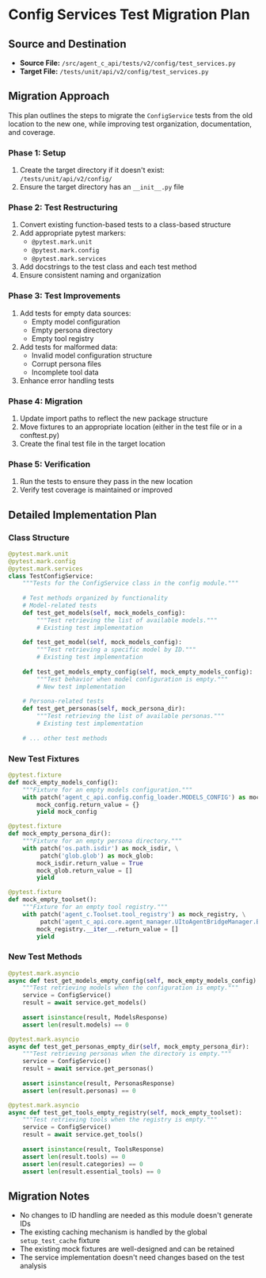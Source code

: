 # Config Services Test Migration Plan

## Source and Destination
- **Source File:** `/src/agent_c_api/tests/v2/config/test_services.py`
- **Target File:** `/tests/unit/api/v2/config/test_services.py`

## Migration Approach

This plan outlines the steps to migrate the `ConfigService` tests from the old location to the new one, while improving test organization, documentation, and coverage.

### Phase 1: Setup

1. Create the target directory if it doesn't exist: `/tests/unit/api/v2/config/`
2. Ensure the target directory has an `__init__.py` file

### Phase 2: Test Restructuring

1. Convert existing function-based tests to a class-based structure
2. Add appropriate pytest markers:
   - `@pytest.mark.unit`
   - `@pytest.mark.config`
   - `@pytest.mark.services`
3. Add docstrings to the test class and each test method
4. Ensure consistent naming and organization

### Phase 3: Test Improvements

1. Add tests for empty data sources:
   - Empty model configuration
   - Empty persona directory
   - Empty tool registry
2. Add tests for malformed data:
   - Invalid model configuration structure
   - Corrupt persona files
   - Incomplete tool data
3. Enhance error handling tests

### Phase 4: Migration

1. Update import paths to reflect the new package structure
2. Move fixtures to an appropriate location (either in the test file or in a conftest.py)
3. Create the final test file in the target location

### Phase 5: Verification

1. Run the tests to ensure they pass in the new location
2. Verify test coverage is maintained or improved

## Detailed Implementation Plan

### Class Structure

```python
@pytest.mark.unit
@pytest.mark.config
@pytest.mark.services
class TestConfigService:
    """Tests for the ConfigService class in the config module."""
    
    # Test methods organized by functionality
    # Model-related tests
    def test_get_models(self, mock_models_config):
        """Test retrieving the list of available models."""
        # Existing test implementation
    
    def test_get_model(self, mock_models_config):
        """Test retrieving a specific model by ID."""
        # Existing test implementation
    
    def test_get_models_empty_config(self, mock_empty_models_config):
        """Test behavior when model configuration is empty."""
        # New test implementation
    
    # Persona-related tests
    def test_get_personas(self, mock_persona_dir):
        """Test retrieving the list of available personas."""
        # Existing test implementation
    
    # ... other test methods
```

### New Test Fixtures

```python
@pytest.fixture
def mock_empty_models_config():
    """Fixture for an empty models configuration."""
    with patch('agent_c_api.config.config_loader.MODELS_CONFIG') as mock_config:
        mock_config.return_value = {}
        yield mock_config

@pytest.fixture
def mock_empty_persona_dir():
    """Fixture for an empty persona directory."""
    with patch('os.path.isdir') as mock_isdir, \
         patch('glob.glob') as mock_glob:
        mock_isdir.return_value = True
        mock_glob.return_value = []
        yield

@pytest.fixture
def mock_empty_toolset():
    """Fixture for an empty tool registry."""
    with patch('agent_c.Toolset.tool_registry') as mock_registry, \
         patch('agent_c_api.core.agent_manager.UItoAgentBridgeManager.ESSENTIAL_TOOLS', new=[]):
        mock_registry.__iter__.return_value = []
        yield
```

### New Test Methods

```python
@pytest.mark.asyncio
async def test_get_models_empty_config(self, mock_empty_models_config):
    """Test retrieving models when the configuration is empty."""
    service = ConfigService()
    result = await service.get_models()
    
    assert isinstance(result, ModelsResponse)
    assert len(result.models) == 0

@pytest.mark.asyncio
async def test_get_personas_empty_dir(self, mock_empty_persona_dir):
    """Test retrieving personas when the directory is empty."""
    service = ConfigService()
    result = await service.get_personas()
    
    assert isinstance(result, PersonasResponse)
    assert len(result.personas) == 0

@pytest.mark.asyncio
async def test_get_tools_empty_registry(self, mock_empty_toolset):
    """Test retrieving tools when the registry is empty."""
    service = ConfigService()
    result = await service.get_tools()
    
    assert isinstance(result, ToolsResponse)
    assert len(result.tools) == 0
    assert len(result.categories) == 0
    assert len(result.essential_tools) == 0
```

## Migration Notes

- No changes to ID handling are needed as this module doesn't generate IDs
- The existing caching mechanism is handled by the global `setup_test_cache` fixture
- The existing mock fixtures are well-designed and can be retained
- The service implementation doesn't need changes based on the test analysis
